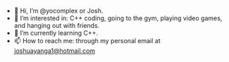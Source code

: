 - 👋 Hi, I’m @yocomplex or Josh.
- 👀 I’m interested in: C++ coding, going to the gym, playing video games, and hanging out with friends. 
- 🌱 I’m currently learning C++.
- 📫 How to reach me: through my personal email at joshuayanga1@hotmail.com

<!---
yocomplex/yocomplex is a ✨ special ✨ repository because its `README.md` (this file) appears on your GitHub profile.
You can click the Preview link to take a look at your changes.
--->
